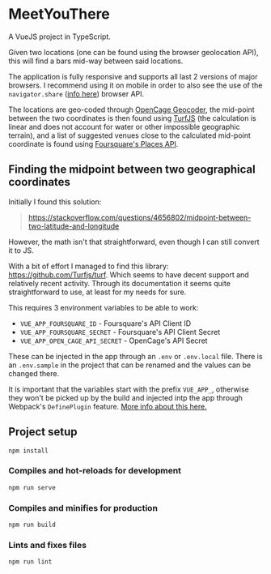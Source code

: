 # MeetYouThere

A VueJS project in TypeScript.

Given two locations (one can be found using the browser geolocation API), this will find a bars mid-way between said locations.

The application is fully responsive and supports all last 2 versions of major browsers. I recommend using it on mobile in order to also see the use of the `navigator.share` ([info here](https://developer.mozilla.org/en-US/docs/Web/API/Navigator/share)) browser API.

The locations are geo-coded through [OpenCage Geocoder](https://opencagedata.com/), the mid-point between the two coordinates is then found using [TurfJS](https://github.com/Turfjs/turf) (the calculation is linear and does not account for water or other impossible geographic terrain), and a list of suggested venues close to the calculated mid-point coordinate is found using [Foursquare's Places API](https://developer.foursquare.com/places-api).

## Finding the midpoint between two geographical coordinates

Initially I found this solution:

> https://stackoverflow.com/questions/4656802/midpoint-between-two-latitude-and-longitude

However, the math isn't that straightforward, even though I can still convert it to JS.

With a bit of effort I managed to find this library: https://github.com/Turfjs/turf. Which seems to have decent support and relatively recent activity. Through its documentation it seems quite straightforward to use, at least for my needs for sure.

This requires 3 environment variables to be able to work:

- `VUE_APP_FOURSQUARE_ID` - Foursquare's API Client ID
- `VUE_APP_FOURSQUARE_SECRET` - Foursquare's API Client Secret
- `VUE_APP_OPEN_CAGE_API_SECRET` - OpenCage's API Secret

These can be injected in the app through an `.env` or `.env.local` file. There is an `.env.sample` in the project that can be renamed and the values can be changed there.

It is important that the variables start with the prefix `VUE_APP_`, otherwise they won't be picked up by the build and injected intp the app through Webpack's `DefinePlugin` feature. [More info about this here.](https://cli.vuejs.org/guide/mode-and-env.html#environment-variables)

## Project setup

```
npm install
```

### Compiles and hot-reloads for development

```
npm run serve
```

### Compiles and minifies for production

```
npm run build
```

### Lints and fixes files

```
npm run lint
```
